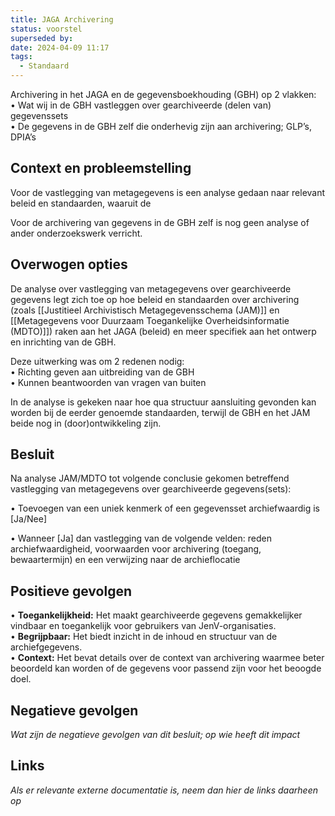 ```yaml
---
title: JAGA Archivering
status: voorstel
superseded by: 
date: 2024-04-09 11:17
tags:
  - Standaard
---
```

Archivering in het JAGA en de gegevensboekhouding (GBH) op 2 vlakken:  
• Wat wij in de GBH vastleggen over gearchiveerde (delen van) gegevenssets  
• De gegevens in de GBH zelf die onderhevig zijn aan archivering; GLP’s, DPIA’s
## Context en probleemstelling
Voor de vastlegging van metagegevens is een analyse gedaan naar relevant beleid en standaarden, waaruit de

Voor de archivering van gegevens in de GBH zelf is nog geen analyse of ander onderzoekswerk verricht.
## Overwogen opties
De analyse over vastlegging van metagegevens over gearchiveerde gegevens legt zich toe op hoe beleid en standaarden over archivering (zoals [[Justitieel Archivistisch Metagegevensschema (JAM)]] en [[Metagegevens voor Duurzaam Toegankelijke Overheidsinformatie (MDTO)]]) raken aan het JAGA (beleid) en meer specifiek aan het ontwerp en inrichting van de GBH.

Deze uitwerking was om 2 redenen nodig:  
• Richting geven aan uitbreiding van de GBH  
• Kunnen beantwoorden van vragen van buiten

In de analyse is gekeken naar hoe qua structuur aansluiting gevonden kan worden bij de eerder genoemde standaarden, terwijl de GBH en het JAM beide nog in (door)ontwikkeling zijn.
## Besluit
Na analyse JAM/MDTO tot volgende conclusie gekomen betreffend vastlegging van metagegevens over gearchiveerde gegevens(sets):

• Toevoegen van een uniek kenmerk of een gegevensset archiefwaardig is [Ja/Nee]

• Wanneer [Ja] dan vastlegging van de volgende velden: reden archiefwaardigheid, voorwaarden voor archivering (toegang, bewaartermijn) en een verwijzing naar de archieflocatie
## Positieve gevolgen
• **Toegankelijkheid:** Het maakt gearchiveerde gegevens gemakkelijker vindbaar en toegankelijk voor gebruikers van JenV-organisaties.  
• **Begrijpbaar:** Het biedt inzicht in de inhoud en structuur van de archiefgegevens.  
• **Context:** Het bevat details over de context van archivering waarmee beter beoordeld kan worden of de gegevens voor passend zijn voor het beoogde doel.
## Negatieve gevolgen
*Wat zijn de negatieve gevolgen van dit besluit; op wie heeft dit impact*
## Links
*Als er relevante externe documentatie is, neem dan hier de links daarheen op*